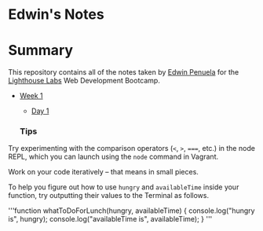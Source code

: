 # Edwin's Notes


# Summary 

This repository contains all of the notes taken by [Edwin Penuela](https://github.com/Angelus-20) for the [Lighthouse Labs](https://www.lighthouselabs.ca/) Web Development Bootcamp.


* [Week 1](/Week_1)
  * [Day 1](/Week_1/Day_1)

  ### Tips

Try experimenting with the comparison operators (`<`, `>`, `===`, etc.) in the node REPL, which you can launch using the `node` command in Vagrant.

Work on your code iteratively – that means in small pieces. 

To help you figure out how to use `hungry` and `availableTime` inside your function, try outputting their values to the Terminal as follows.

'''function whatToDoForLunch(hungry, availableTime) {
  console.log("hungry is", hungry);
  console.log("availableTime is", availableTime);
}
'''